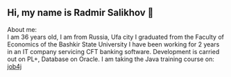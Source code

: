 ## Hi, my name is Radmir Salikhov 👋

About me:
<br>I am 36 years old, I am from Russia, Ufa city
I graduated from the Faculty of Economics of the Bashkir State University
I have been working for 2 years in an IT company servicing CFT banking software. Development is carried out on PL+, Database on Oracle.
I am taking the Java training course on: [job4j](https://job4j.ru/)

